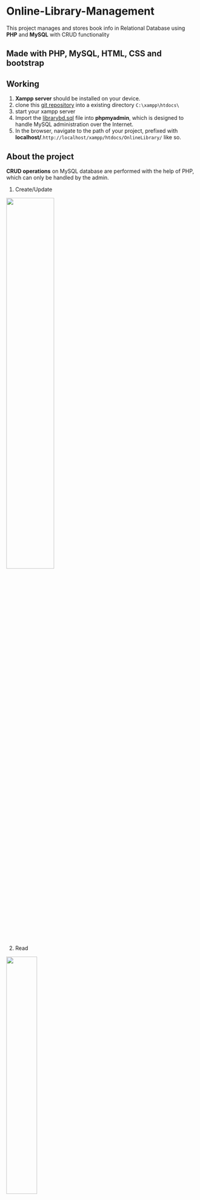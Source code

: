 # Online-Library-Management
This project manages and stores book info in Relational Database using **PHP** and **MySQL** with CRUD functionality 

## Made with PHP, MySQL, HTML, CSS and bootstrap

## Working
1. **Xampp server** should be installed on your device.
2. clone this [git repository](https://github.com/vaishnavieluru/Online-Library-Management) into a existing directory `C:\xampp\htdocs\`
3. start your xampp server
4. Import the [librarybd.sql](https://github.com/vaishnavieluru/Online-Library-Management/blob/main/librarydb.sql) file into **phpmyadmin**, which is designed to handle MySQL administration over the Internet.
5. In the browser, navigate to the path of your project, prefixed with **localhost/**.`http://localhost/xampp/htdocs/OnlineLibrary/` like so.

## About the project

**CRUD operations** on MySQL database are performed with the help of PHP, which can only be handled by the admin.
1. Create/Update

<img src="https://user-images.githubusercontent.com/98457650/180205409-6102f67c-7743-4676-8f57-361b07544419.png" width="50%" height="50%">

2. Read

<img src="https://user-images.githubusercontent.com/98457650/180206363-0bbd48a6-0ff3-4f95-a78c-82806790ef1c.png" width="40%" height="40%">

3. Delete

<img src="https://user-images.githubusercontent.com/98457650/180204262-876461b0-62bf-44b9-93df-0b9110802f22.png" width="50%" height="50%">

The existence of this session will state the user **authentication status**. After authentication, the PHP $_SESSION super global variable will contain the user id. That is, the $_SESSION[“member_id”] is set to manage the logged-in session.  
<img src="https://user-images.githubusercontent.com/98457650/180204954-0ed1e572-91fa-4fb9-bacf-7e7e6e130e4b.png" display="inline" width="30%" height="30%">
&nbsp;&nbsp;&nbsp;&nbsp;&nbsp;&nbsp;&nbsp;&nbsp;&nbsp;&nbsp;&nbsp;&nbsp;&nbsp;&nbsp;&nbsp;&nbsp;
<img src="https://user-images.githubusercontent.com/98457650/180205044-cd375527-ac1a-41a6-babe-98dc2a17ba6d.png" display="inline" width="30%" height="30%">



The user or administrator can input the type of book/magazine/article he is looking for and then search for it by entering the name/id/author.
![image](https://user-images.githubusercontent.com/98457650/180199369-fc4058d3-538f-4152-8807-bb4279a97d09.png)

![image](https://user-images.githubusercontent.com/98457650/180198805-ca18b12e-b27f-44d5-92b5-51fa013205ee.png)


## Credits
[Vaishnavi Eluru](https://github.com/github)
